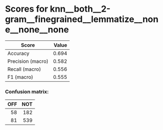 # Scores for knn__both__2-gram__finegrained__lemmatize__none__none__none
|      Score      |Value|
|-----------------|----:|
|Accuracy         |0.694|
|Precision (macro)|0.582|
|Recall (macro)   |0.556|
|F1 (macro)       |0.555|

### Confusion matrix:
|OFF|NOT|
|--:|--:|
| 58|182|
| 81|539|

